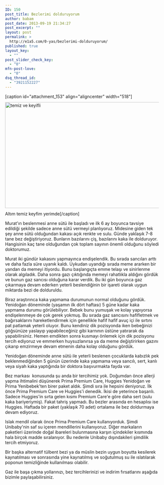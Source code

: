```yaml
---
ID: 150
post_title: Bezlerimi dolduruyorum
author: babam
post_date: 2013-09-19 21:34:27
post_excerpt: ""
layout: post
permalink: >
  http://e1a5.com/0-yas/bezlerimi-dolduruyorum/
published: true
layout_key:
  - ""
post_slider_check_key:
  - "0"
mfn-post-love:
  - "0"
dsq_thread_id:
  - "3921152227"
---
```

[caption id="attachment_153" align="aligncenter" width="518"]<a href="http://e1a5.com/wp-content/uploads/2013/09/bez.jpg"><img class="wp-image-153 " style="margin-top: 10px; margin-bottom: 10px;" alt="temiz ve keyifli" src="http://e1a5.com/wp-content/uploads/2013/09/bez.jpg" width="518" height="346" /></a> Altım temiz keyfim yerimde[/caption]

<div style="clear:both;"></div>

Murat'ın beslenmesi anne sütü ile başladı ve ilk 6 ay boyunca tavsiye edildiği şekilde sadece anne sütü vermeyi planlıyoruz. Midesine giden tek şey anne sütü olduğundan kakası açık renkte ve sulu. Günde yaklaşık 7-8 tane bez değiştiriyoruz. Bunların bazılarını çiş, bazılarını kaka ile dolduruyor. Hangisinin kaç tane olduğundan çok toplam sayının önemli olduğunu söyledi doktorumuz.

Murat iki gündür kakasını yapmayınca endişelendik. Bu sırada sancıları arttı ve daha fazla süre uyanık kaldı. Uykudan uyandığı sırada meme ararken bir yandan da memeyi itiyordu. Bunu başlangıçta emme telaşı ve sinirlenme olarak algıladık. Daha sonra gazı çıktığında memeyi rahatlıkla aldığını gördük ve bunun gaz sancısı olduğuna karar verdik. Bu iki gün boyunca gaz çıkarmaya devam ederken yeterli beslendiğinin bir işareti olarak uygun miktarda bezi de dolduruldu.

Biraz araştırınca kaka yapmama durumunun normal olduğunu gördük. Yenidoğan döneminde (yaşamın ilk dört haftası) 5 güne kadar kaka yapmama durumu görülebiliyor. Bebek bunu yumuşak ve kolay yapıyorsa endişelenmeye de çok gerek yokmuş. Bu sırada gaz sancısını hafifletmek ve bağırsaklarını hareketlendirmek için genellikle hafif hafif avuç içi ile sırtını pat patlamak yeterli oluyor. Bunu kendiniz dik pozisyonda iken bebeğinizi göğsünüze yaslayıp yapabileceğiniz gibi karnının üstüne yatırarak da yapabilirsiniz. Hemen emdikten sonra kusmayı önlemek için dik pozisyonu tercih ediyoruz ve emmerken huysuzlanırsa ya da meme değiştirirken gazını çıkarıp emzirmeye devam etmenin daha kolay olduğunu gördük.

Yenidoğan döneminde anne sütü ile yeterli beslenen çocuklarda kabızlık pek beklenmediğinden 5 günün üzerinde kaka yapmama veya sancılı, sert, kanlı veya siyah kaka yaptığında bir doktora başvurmakta fayda var.

Bez markası  konusunda şu anda bir tercihimiz yok. Doğumdan önce allerji yapma ihtimalini düşünerek Prima Premium Care, Huggies Yenidoğan ve Prima Yenibebek'ten birer paket aldık. Şimdi sıra ile hepsini deniyoruz. İlk önce Prima Premium Care ve Huggies'i denedik. İkisi de yeterince başarılı. Sadece Huggies'in sırta gelen kısmı Premium Care'e göre daha sert (sulu kaka bariyeriymiş). Fakat tahriş yapmadı. Bu bezler arasında en hesaplısı ise Huggies. Haftada bir paket (yaklaşık 70 adet) ortalama ile bez doldurmaya devam ediyoruz.

Islak mendil olarak önce Prima Premium Care kullanıyorduk. Şimdi Unibaby'nin saf su içeren mendillerini kullanıyoruz. Diğer markaların paketleri üzerinde doğal ibareleri bulunmasına karşın içindekiler kısmında hala birçok madde sıralanıyor. Bu nedenle Unibaby dışındakileri şimdilik tercih etmiyoruz.

Bir başka alternatif tülbent bezi ya da müslin bezin uygun boyutta kesilerek kaynatılması ve sonrasında yine kaynatılmış ve soğutulmuş su ile ıslatılarak poponun temizliğinde kullanılması olabilir.

Gaz ile başa çıkma yollarınızı, bez tercihlerinizi ve indirim fırsatlarını aşağıda bizimle paylaşabilirsiniz.